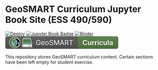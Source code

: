 # GeoSMART Curriculum Jupyter Book Site (ESS 490/590)

[![Deploy](https://github.com/geo-smart/curriculum-book/actions/workflows/deploy.yaml/badge.svg)](https://github.com/geo-smart/curriculum-book/actions/workflows/deploy.yaml)
[![Jupyter Book Badge](https://jupyterbook.org/badge.svg)](https://geo-smart.github.io/curriculum-book)
[![Binder](https://mybinder.org/badge_logo.svg)](https://mybinder.org/v2/gh/geo-smart/curriculum-book/HEAD?urlpath=lab)
[![Curriculum Book](./curricula_badge.svg)](https://geo-smart.github.io/curriculum)

This repository stores GeoSMART curriculum content.
Certain sections have been left empty for student exercise.
